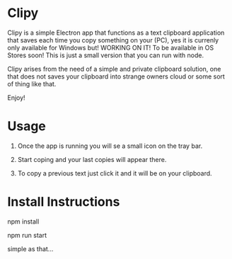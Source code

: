 # Clipy

Clipy is a simple Electron app that functions as a text clipboard application that saves each time you copy something on your (PC), yes it is currenly only available for Windows but! WORKING ON IT! To be available in OS Stores soon! This is just a small version that you can run with node.

Clipy arises from the need of a simple and private clipboard solution, one that does not saves your clipboard into strange owners cloud or some sort of thing like that.

Enjoy!

# Usage

1. Once the app is running you will se a small icon on the tray bar.

2. Start coping and your last copies will appear there.

3. To copy a previous text just click it and it will be on your clipboard.

# Install Instructions

npm install

npm run start

simple as that...
